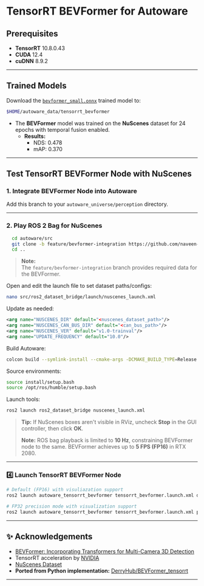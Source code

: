 # TensorRT BEVFormer for Autoware

## Prerequisites

- **TensorRT** 10.8.0.43  
- **CUDA** 12.4  
- **cuDNN** 8.9.2  

---

## Trained Models

Download the [`bevformer_small.onnx`](https://drive.google.com/file/d/1qHyfHnP3sveT3cJ8XHjfVL0UQHcG5zqg/view?usp=sharing) trained model to:

```bash
$HOME/autoware_data/tensorrt_bevformer
```

- The **BEVFormer** model was trained on the **NuScenes** dataset for 24 epochs with temporal fusion enabled.  
  - **Results:**  
    - NDS: 0.478  
    - mAP: 0.370  

---

## Test TensorRT BEVFormer Node with NuScenes

### 1. Integrate BEVFormer Node into Autoware

Add this branch to your `autoware_universe/perception` directory.

---

### 2. Play ROS 2 Bag for NuScenes

```bash
  cd autoware/src
  git clone -b feature/bevformer-integration https://github.com/naveen-mcw/ros2_dataset_bridge.git
  cd ..
  ```

  > **Note:**  
  > The `feature/bevformer-integration` branch provides required data for the BEVFormer.

Open and edit the launch file to set dataset paths/configs:

```bash
nano src/ros2_dataset_bridge/launch/nuscenes_launch.xml
```

Update as needed:

```xml
<arg name="NUSCENES_DIR" default="<nuscenes_dataset_path>"/>
<arg name="NUSCENES_CAN_BUS_DIR" default="<can_bus_path>"/>
<arg name="NUSCENES_VER" default="v1.0-trainval"/>
<arg name="UPDATE_FREQUENCY" default="10.0"/>
```

Build Autoware:

```bash
colcon build --symlink-install --cmake-args -DCMAKE_BUILD_TYPE=Release
```

Source environments:

```bash
source install/setup.bash
source /opt/ros/humble/setup.bash
```

Launch tools:

```bash
ros2 launch ros2_dataset_bridge nuscenes_launch.xml
```

> **Tip:** If NuScenes boxes aren't visible in RViz, uncheck **Stop** in the GUI controller, then click **OK**.
> 
> **Note:** ROS bag playback is limited to **10 Hz**, constraining BEVFormer node to the same. BEVFormer achieves up to **5 FPS (FP16)** in RTX 2080.

---

### 4️⃣ Launch TensorRT BEVFormer Node

```bash
# Default (FP16) with visuliazation support
ros2 launch autoware_tensorrt_bevformer tensorrt_bevformer.launch.xml debug_mode:=true

# FP32 precision mode with visualization support
ros2 launch autoware_tensorrt_bevformer tensorrt_bevformer.launch.xml precision:=fp32 debug_mode:=true
```

---

## ✨ Acknowledgements

- [BEVFormer: Incorporating Transformers for Multi-Camera 3D Detection](https://arxiv.org/abs/2203.17270)
- TensorRT acceleration by [NVIDIA](https://developer.nvidia.com/tensorrt)
- [NuScenes Dataset](https://www.nuscenes.org/)
- **Ported from Python implementation:** [DerryHub/BEVFormer_tensorrt](https://github.com/DerryHub/BEVFormer_tensorrt.git)

---
